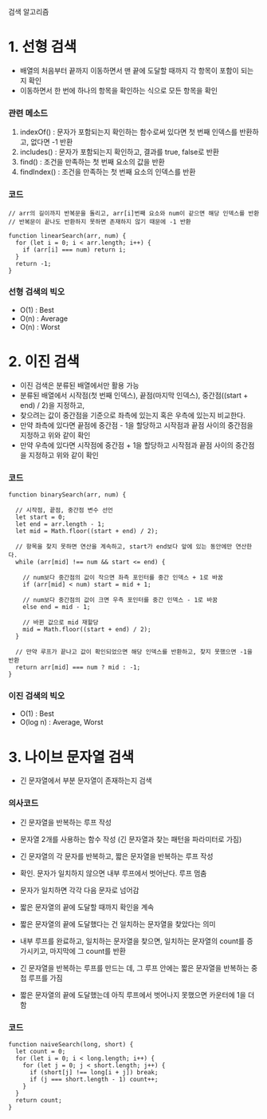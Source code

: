 검색 알고리즘

# 1. 선형 검색

- 배열의 처음부터 끝까지 이동하면서 맨 끝에 도달할 때까지 각 항목이 포함이 되는지 확인
- 이동하면서 한 번에 하나의 항목을 확인하는 식으로 모든 항목을 확인

### 관련 메소드 

1) indexOf() : 문자가 포함되는지 확인하는 함수로써 있다면 첫 번째 인덱스를 반환하고, 없다면 -1 반환
2) includes() : 문자가 포함되는지 확인하고, 결과를 true, false로 반환
3) find() : 조건을 만족하는 첫 번째 요소의 값을 반환
4) findIndex() : 조건을 만족하는 첫 번째 요소의 인덱스를 반환

### 코드

```
// arr의 길이까지 반복문을 돌리고, arr[i]번째 요소와 num이 같으면 해당 인덱스를 반환
// 반복문이 끝나도 반환하지 못하면 존재하지 않기 때문에 -1 반환
```

```
function linearSearch(arr, num) {
  for (let i = 0; i < arr.length; i++) {
    if (arr[i] === num) return i;
  }
  return -1;
}
```

### 선형 검색의 빅오

- O(1) : Best
- O(n) : Average
- O(n) : Worst

# 2. 이진 검색

- 이진 검색은 분류된 배열에서만 활용 가능
- 분류된 배열에서 시작점(첫 번째 인덱스), 끝점(마지막 인덱스), 중간점((start + end) / 2)을 지정하고, 
- 찾으려는 값이 중간점을 기준으로 좌측에 있는지 혹은 우측에 있는지 비교한다.
- 만약 좌측에 있다면 끝점에 중간점 - 1을 할당하고 시작점과 끝점 사이의 중간점을 지정하고 위와 같이 확인
- 만약 우측에 있다면 시작점에 중간점 + 1을 할당하고 시작점과 끝점 사이의 중간점을 지정하고 위와 같이 확인

### 코드

```
function binarySearch(arr, num) {

  // 시작점, 끝점, 중간점 변수 선언
  let start = 0;
  let end = arr.length - 1;
  let mid = Math.floor((start + end) / 2);
  
  // 항목을 찾지 못하면 연산을 계속하고, start가 end보다 앞에 있는 동안에만 연산한다.
  while (arr[mid] !== num && start <= end) {
  
    // num보다 중간점의 값이 작으면 좌측 포인터를 중간 인덱스 + 1로 바꿈
    if (arr[mid] < num) start = mid + 1;
    
    // num보다 중간점의 값이 크면 우측 포인터를 중간 인덱스 - 1로 바꿈
    else end = mid - 1;
    
    // 바뀐 값으로 mid 재할당
    mid = Math.floor((start + end) / 2);
  }
  
  // 만약 루프가 끝나고 값이 확인되었으면 해당 인덱스를 반환하고, 찾지 못했으면 -1을 반환
  return arr[mid] === num ? mid : -1;
}
```

### 이진 검색의 빅오

- O(1) : Best
- O(log n) : Average, Worst

# 3. 나이브 문자열 검색

- 긴 문자열에서 부분 문자열이 존재하는지 검색

### 의사코드

- 긴 문자열을 반복하는 루프 작성
- 문자열 2개를 사용하는 함수 작성 (긴 문자열과 찾는 패턴을 파라미터로 가짐)
- 긴 문자열의 각 문자를 반복하고, 짧은 문자열을 반복하는 루프 작성
- 확인. 문자가 일치하지 않으면 내부 루프에서 벗어난다. 루프 멈춤
- 문자가 일치하면 각각 다음 문자로 넘어감
- 짧은 문자열의 끝에 도달할 때까지 확인을 계속
- 짧은 문자열의 끝에 도달했다는 건 일치하는 문자열을 찾았다는 의미
- 내부 루프를 완료하고, 일치하는 문자열을 찾으면, 일치하는 문자열의 count를 증가시키고, 마지막에 그 count를 반환

- 긴 문자열을 반복하는 루프를 만드는 데, 그 루프 안에는 짧은 문자열을 반복하는 중첩 루프를 가짐
- 짧은 문자열의 끝에 도달했는데 아직 루프에서 벗어나지 못했으면 카운터에 1을 더함

### 코드

```
function naiveSearch(long, short) {
  let count = 0;
  for (let i = 0; i < long.length; i++) {
    for (let j = 0; j < short.length; j++) {
      if (short[j] !== long[i + j]) break;
      if (j === short.length - 1) count++;
    }
  }
  return count;
}
```
